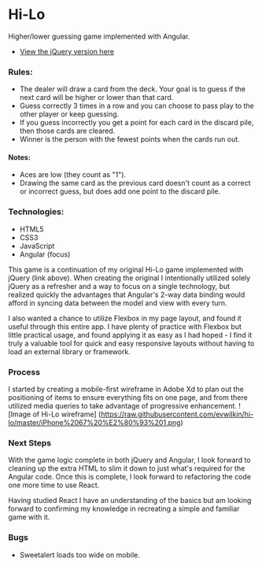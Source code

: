 # Hi-Lo
Higher/lower guessing game implemented with Angular.  
* [View the jQuery version here](https://github.com/evwilkin/hi-lo "Hi-Lo Game w/jQuery")

### Rules:
 - The dealer will draw a card from the deck. Your goal is to guess if the next card will be higher or lower than that card.
 - Guess correctly 3 times in a row and you can choose to pass play to the other player or keep guessing.
 - If you guess incorrectly you get a point for each card in the discard pile, then those cards are cleared.
 - Winner is the person with the fewest points when the cards run out.
#### Notes:
 - Aces are low (they count as "1").
 - Drawing the same card as the previous card doesn't count as a correct or incorrect guess, but does add one point to the discard pile.

### Technologies:
 - HTML5
 - CSS3
 - JavaScript
 - Angular (focus)

This game is a continuation of my original Hi-Lo game implemented with jQuery (link above).  When creating the original I intentionally utilized solely jQuery as a refresher and a way to focus on a single technology, but realized quickly the advantages that Angular's 2-way data binding would afford in syncing data between the model and view with every turn.

I also wanted a chance to utilize Flexbox in my page layout, and found it useful through this entire app.  I have plenty of practice with Flexbox but little practical usage, and found applying it as easy as I had hoped - I find it truly a valuable tool for quick and easy responsive layouts without having to load an external library or framework.

### Process
I started by creating a mobile-first wireframe in Adobe Xd to plan out the positioning of items to ensure everything fits on one page, and from there utilized media queries to take advantage of progressive enhancement.
![Image of Hi-Lo wireframe]
(https://raw.githubusercontent.com/evwilkin/hi-lo/master/iPhone%2067%20%E2%80%93%201.png)

### Next Steps
With the game logic complete in both jQuery and Angular, I look forward to cleaning up the extra HTML to slim it down to just what's required for the Angular code.  Once this is complete, I look forward to refactoring the code one more time to use React.  

Having studied React I have an understanding of the basics but am looking forward to confirming my knowledge in recreating a simple and familiar game with it.

### Bugs
 - Sweetalert loads too wide on mobile.